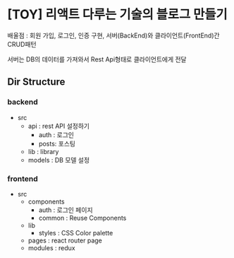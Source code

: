 # [TOY] 리액트 다루는 기술의 블로그 만들기

배울점 : 회원 가입, 로그인, 인증 구현, 서버(BackEnd)와 클라이언트(FrontEnd)간 CRUD패턴

서버는 DB의 데이터를 가져와서 Rest Api형태로 클라이언트에게 전달

## Dir Structure

### backend

- src
  - api : rest API 설정하기
    - auth : 로그인
    - posts: 포스팅
  - lib : library
  - models : DB 모델 설정

### frontend

- src
  - components
    - auth : 로그인 페이지
    - common : Reuse Components
  - lib
    - styles : CSS Color palette
  - pages : react router page
  - modules : redux
